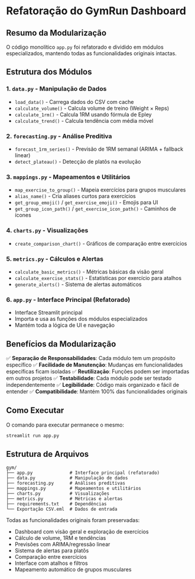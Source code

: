# Refatoração do GymRun Dashboard

## Resumo da Modularização

O código monolítico `app.py` foi refatorado e dividido em módulos especializados, mantendo todas as funcionalidades originais intactas.

## Estrutura dos Módulos

### 1. `data.py` - Manipulação de Dados
- `load_data()` - Carrega dados do CSV com cache
- `calculate_volume()` - Calcula volume de treino (Weight × Reps)
- `calculate_1rm()` - Calcula 1RM usando fórmula de Epley
- `calculate_trend()` - Calcula tendência com média móvel

### 2. `forecasting.py` - Análise Preditiva
- `forecast_1rm_series()` - Previsão de 1RM semanal (ARIMA + fallback linear)
- `detect_plateau()` - Detecção de platôs na evolução

### 3. `mappings.py` - Mapeamentos e Utilitários
- `map_exercise_to_group()` - Mapeia exercícios para grupos musculares
- `alias_name()` - Cria aliases curtos para exercícios
- `get_group_emoji()` / `get_exercise_emoji()` - Emojis para UI
- `get_group_icon_path()` / `get_exercise_icon_path()` - Caminhos de ícones

### 4. `charts.py` - Visualizações
- `create_comparison_chart()` - Gráficos de comparação entre exercícios

### 5. `metrics.py` - Cálculos e Alertas
- `calculate_basic_metrics()` - Métricas básicas da visão geral
- `calculate_exercise_stats()` - Estatísticas por exercício para atalhos
- `generate_alerts()` - Sistema de alertas automáticos

### 6. `app.py` - Interface Principal (Refatorado)
- Interface Streamlit principal
- Importa e usa as funções dos módulos especializados
- Mantém toda a lógica de UI e navegação

## Benefícios da Modularização

✅ **Separação de Responsabilidades**: Cada módulo tem um propósito específico
✅ **Facilidade de Manutenção**: Mudanças em funcionalidades específicas ficam isoladas
✅ **Reutilização**: Funções podem ser importadas em outros projetos
✅ **Testabilidade**: Cada módulo pode ser testado independentemente
✅ **Legibilidade**: Código mais organizado e fácil de entender
✅ **Compatibilidade**: Mantém 100% das funcionalidades originais

## Como Executar

O comando para executar permanece o mesmo:
```bash
streamlit run app.py
```

## Estrutura de Arquivos

```
gym/
├── app.py              # Interface principal (refatorado)
├── data.py             # Manipulação de dados
├── forecasting.py      # Análises preditivas
├── mappings.py         # Mapeamentos e utilitários
├── charts.py           # Visualizações
├── metrics.py          # Métricas e alertas
├── requirements.txt    # Dependências
└── Exportação CSV.eml  # Dados de entrada
```

Todas as funcionalidades originais foram preservadas:
- Dashboard com visão geral e exploração de exercícios
- Cálculo de volume, 1RM e tendências
- Previsões com ARIMA/regressão linear
- Sistema de alertas para platôs
- Comparação entre exercícios
- Interface com atalhos e filtros
- Mapeamento automático de grupos musculares
